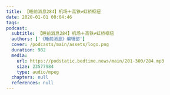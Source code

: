 ```yaml
---
title: 【睡前消息284】机场＋高铁≠虹桥枢纽
date: 2020-01-01 00:04:46
tags:
podcast:
  subtitle: 【睡前消息284】机场＋高铁≠虹桥枢纽
  authors: ['《睡前消息》编辑部']
  cover: /podcasts/main/assets/logo.png
  duration: 982
  media:
    url: https://podstatic.bedtime.news/main/201-300/284.mp3
    size: 23577984
    type: audio/mpeg
  chapters: null
  references: null
---
```

